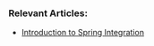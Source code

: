 ### Relevant Articles:
- [Introduction to Spring Integration](http://www.nklkarthi.com/spring-integration)

